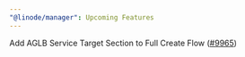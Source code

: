 ```yaml
---
"@linode/manager": Upcoming Features
---
```


Add AGLB Service Target Section to Full Create Flow ([#9965](https://github.com/linode/manager/pull/9965))
